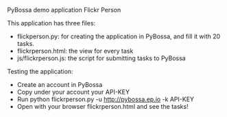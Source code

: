 PyBossa demo application Flickr Person

This application has three files:

*  flickperson.py: for creating the application in PyBossa, and fill it with 20 tasks.
*  flickrperson.html: the view for every task
*  js/flickrperson.js: the script for submitting tasks to PyBossa

Testing the application:

*  Create an account in PyBossa
*  Copy under your account your API-KEY
*  Run python flickrperson.py -u http://pybossa.ep.io -k API-KEY
*  Open with your browser flickrperson.html and see the tasks!
